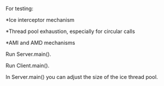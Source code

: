 For testing:

*Ice interceptor mechanism

*Thread pool exhaustion, especially for circular calls

*AMI and AMD mechanisms


Run Server.main().

Run Client.main().

In Server.main() you can adjust the size of the ice thread pool.
